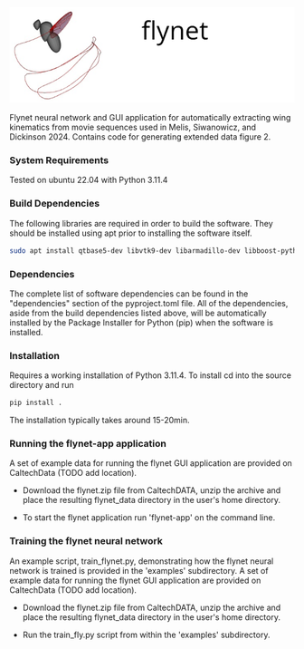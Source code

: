 ![header](images/flynet_header.png)

Flynet neural network and GUI application for automatically extracting wing
kinematics from movie sequences used in Melis, Siwanowicz, and Dickinson 2024.
Contains code for generating extended data figure 2.


### System Requirements

Tested on ubuntu 22.04 with Python 3.11.4

### Build Dependencies 

The following libraries are required in order to build the software. They
should be installed using apt prior to installing the software itself.  

```bash
sudo apt install qtbase5-dev libvtk9-dev libarmadillo-dev libboost-python-dev libboost-numpy-dev
```

### Dependencies
The complete list of software dependencies can be found in the "dependencies"
section of the pyproject.toml file. All of the dependencies, aside from the
build dependencies listed above,  will be automatically installed by the
Package Installer for Python (pip) when the software is installed.

### Installation
Requires a working installation of Python 3.11.4. To install cd into the source
directory and run
```bash
pip install .
```
The installation typically takes around 15-20min. 

### Running the flynet-app application

A set of example data for running the flynet GUI application are provided on
CaltechData (TODO add location).   

* Download the flynet.zip file from CaltechDATA, unzip the archive and place
  the resulting flynet_data directory in the user's home directory. 

* To start the flynet application run 'flynet-app' on the command line. 

### Training the flynet neural network

An example script, train_flynet.py,  demonstrating how the flynet neural
network is trained is provided in the 'examples' subdirectory.  A set of
example data for running the flynet GUI application are provided on CaltechData
(TODO add location).   

* Download the flynet.zip file from CaltechDATA, unzip the archive and place
  the resulting flynet_data directory in the user's home directory. 

* Run the train_fly.py script from within the 'examples' subdirectory.




